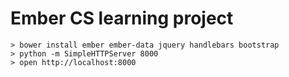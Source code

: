 # Ember CS learning project

```
> bower install ember ember-data jquery handlebars bootstrap
> python -m SimpleHTTPServer 8000
> open http://localhost:8000
```

